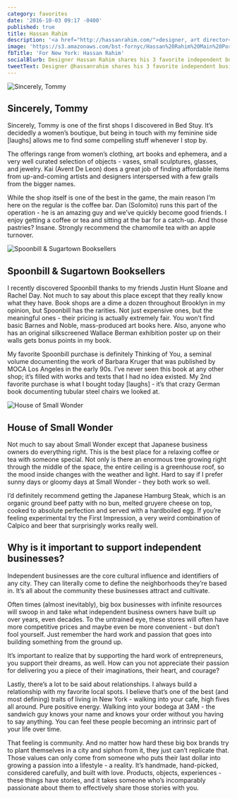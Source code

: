 ```yaml
---
category: favorites
date: '2016-10-03 09:17 -0400'
published: true
title: Hassan Rahim
description: '<a href="http://hassanrahim.com/">designer, art director</a>'
image: 'https://s3.amazonaws.com/bst-fornyc/Hassan%20Rahim%20Main%20Portrait.jpg'
fbTitle: 'For New York: Hassan Rahim'
socialBlurb: Designer Hassan Rahim shares his 3 favorite independent businesses in NYC.
tweetText: Designer @hassanrahim shares his 3 favorite independent businesses in NYC
---
```

![Sincerely, Tommy](https://s3.amazonaws.com/bst-fornyc/Hassan%20Rahim%20Sincerely%20Tommy.jpg)
## Sincerely, Tommy
Sincerely, Tommy is one of the first shops I discovered in Bed Stuy. It’s decidedly a women’s boutique, but being in touch with my feminine side [laughs] allows me to find some compelling stuff whenever I stop by. 

The offerings range from women’s clothing, art books and ephemera, and a very well curated selection of objects - vases, small sculptures, glasses, and jewelry. Kai (Avent De Leon) does a great job of finding affordable items from up-and-coming artists and designers interspersed with a few grails from the bigger names.

While the shop itself is one of the best in the game, the main reason I’m here on the regular is the coffee bar. Dan (Solomito) runs this part of the operation - he is an amazing guy and we’ve quickly become good friends. I enjoy getting a coffee or tea and sitting at the bar for a catch-up. And those pastries? Insane. Strongly recommend the chamomile tea with an apple turnover.

![Spoonbill & Sugartown Booksellers](https://s3.amazonaws.com/bst-fornyc/Hassan%20Rahim%20Spoonbill%20and%20Sugartown.jpg)
## Spoonbill & Sugartown Booksellers
I recently discovered Spoonbill thanks to my friends Justin Hunt Sloane and Rachel Day. Not much to say about this place except that they really know what they have. Book shops are a dime a dozen throughout Brooklyn in my opinion, but Spoonbill has the rarities. Not just expensive ones, but the meaningful ones - their pricing is actually extremely fair. You won’t find basic Barnes and Noble, mass-produced art books here. Also, anyone who has an original silkscreened Wallace Berman exhibition poster up on their walls gets bonus points in my book. 

My favorite Spoonbill purchase is definitely Thinking of You, a seminal volume documenting the work of Barbara Kruger that was published by MOCA Los Angeles in the early 90s. I’ve never seen this book at any other shop; it’s filled with works and texts that I had no idea existed. My 2nd favorite purchase is what I bought today [laughs] - it’s that crazy German book documenting tubular steel chairs we looked at.

![House of Small Wonder](https://s3.amazonaws.com/bst-fornyc/Hassan%20Rahim%20House%20of%20Small%20Wonders.jpg)
## House of Small Wonder
Not much to say about Small Wonder except that Japanese business owners do everything right. This is the best place for a relaxing coffee or tea with someone special. Not only is there an enormous tree growing right through the middle of the space, the entire ceiling is a greenhouse roof, so the mood inside changes with the weather and light. Hard to say if I prefer sunny days or gloomy days at Small Wonder - they both work so well.

I’d definitely recommend getting the Japanese Hamburg Steak, which is an organic ground beef patty with no bun, melted gruyere cheese on top, cooked to absolute perfection and served with a hardboiled egg. If you’re feeling experimental try the First Impression, a very weird combination of Calpico and beer that surprisingly works really well.

## Why is it important to support independent businesses?
Independent businesses are the core cultural influence and identifiers of any city. They can literally come to define the neighborhoods they’re based in. It’s all about the community these businesses attract and cultivate. 

Often times (almost inevitably), big box businesses with infinite resources will swoop in and take what independent business owners have built up over years, even decades. To the untrained eye, these stores will often have more competitive prices and maybe even be more convenient - but don’t fool yourself. Just remember the hard work and passion that goes into building something from the ground up.

It’s important to realize that by supporting the hard work of entrepreneurs, you support their dreams, as well. How can you not appreciate their passion for delivering you a piece of their imaginations, their heart, and courage?

Lastly, there’s a lot to be said about relationships. I always build a relationship with my favorite local spots. I believe that’s one of the best (and most defining) traits of living in New York - walking into your cafe, high fives all around. Pure positive energy. Walking into your bodega at 3AM - the sandwich guy knows your name and knows your order without you having to say anything. You can feel these people becoming an intrinsic part of your life over time.

That feeling is community. And no matter how hard these big box brands try to plant themselves in a city and siphon from it, they just can’t replicate that. Those values can only come from someone who puts their last dollar into growing a passion into a lifestyle - a reality. It’s handmade, hand-picked, considered carefully, and built with love. Products, objects, experiences - these things have stories, and it takes someone who’s incomparably passionate about them to effectively share those stories with you.
